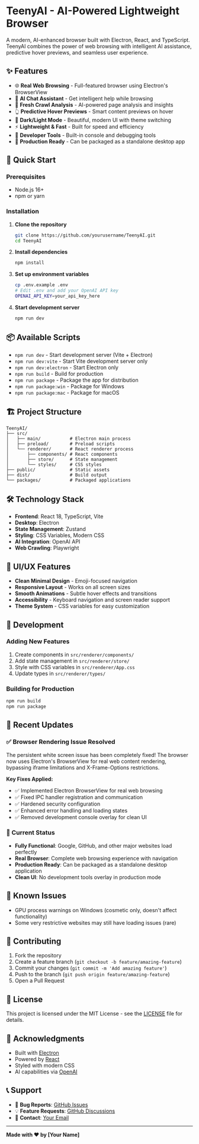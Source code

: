 # TeenyAI - AI-Powered Lightweight Browser

A modern, AI-enhanced browser built with Electron, React, and TypeScript. TeenyAI combines the power of web browsing with intelligent AI assistance, predictive hover previews, and seamless user experience.

## ✨ Features

- 🌐 **Real Web Browsing** - Full-featured browser using Electron's BrowserView
- 🤖 **AI Chat Assistant** - Get intelligent help while browsing
- 🔄 **Fresh Crawl Analysis** - AI-powered page analysis and insights
- 👆 **Predictive Hover Previews** - Smart content previews on hover
- 🌙 **Dark/Light Mode** - Beautiful, modern UI with theme switching
- ⚡ **Lightweight & Fast** - Built for speed and efficiency
- 🔧 **Developer Tools** - Built-in console and debugging tools
- 🚀 **Production Ready** - Can be packaged as a standalone desktop app

## 🚀 Quick Start

### Prerequisites

- Node.js 16+ 
- npm or yarn

### Installation

1. **Clone the repository**
   ```bash
   git clone https://github.com/yourusername/TeenyAI.git
   cd TeenyAI
   ```

2. **Install dependencies**
   ```bash
   npm install
   ```

3. **Set up environment variables**
   ```bash
   cp .env.example .env
   # Edit .env and add your OpenAI API key
   OPENAI_API_KEY=your_api_key_here
   ```

4. **Start development server**
   ```bash
   npm run dev
   ```

## 📦 Available Scripts

- `npm run dev` - Start development server (Vite + Electron)
- `npm run dev:vite` - Start Vite development server only
- `npm run dev:electron` - Start Electron only
- `npm run build` - Build for production
- `npm run package` - Package the app for distribution
- `npm run package:win` - Package for Windows
- `npm run package:mac` - Package for macOS

## 🏗️ Project Structure

```
TeenyAI/
├── src/
│   ├── main/           # Electron main process
│   ├── preload/        # Preload scripts
│   └── renderer/       # React renderer process
│       ├── components/ # React components
│       ├── store/      # State management
│       └── styles/     # CSS styles
├── public/             # Static assets
├── dist/               # Build output
└── packages/           # Packaged applications
```

## 🛠️ Technology Stack

- **Frontend**: React 18, TypeScript, Vite
- **Desktop**: Electron
- **State Management**: Zustand
- **Styling**: CSS Variables, Modern CSS
- **AI Integration**: OpenAI API
- **Web Crawling**: Playwright

## 🎨 UI/UX Features

- **Clean Minimal Design** - Emoji-focused navigation
- **Responsive Layout** - Works on all screen sizes
- **Smooth Animations** - Subtle hover effects and transitions
- **Accessibility** - Keyboard navigation and screen reader support
- **Theme System** - CSS variables for easy customization

## 🔧 Development

### Adding New Features

1. Create components in `src/renderer/components/`
2. Add state management in `src/renderer/store/`
3. Style with CSS variables in `src/renderer/App.css`
4. Update types in `src/renderer/types/`

### Building for Production

```bash
npm run build
npm run package
```

## 🎉 Recent Updates

### ✅ Browser Rendering Issue Resolved
The persistent white screen issue has been completely fixed! The browser now uses Electron's BrowserView for real web content rendering, bypassing iframe limitations and X-Frame-Options restrictions.

**Key Fixes Applied:**
- ✅ Implemented Electron BrowserView for real web browsing
- ✅ Fixed IPC handler registration and communication
- ✅ Hardened security configuration
- ✅ Enhanced error handling and loading states
- ✅ Removed development console overlay for clean UI

### 🚀 Current Status
- **Fully Functional**: Google, GitHub, and other major websites load perfectly
- **Real Browser**: Complete web browsing experience with navigation
- **Production Ready**: Can be packaged as a standalone desktop application
- **Clean UI**: No development tools overlay in production mode

## 🐛 Known Issues

- GPU process warnings on Windows (cosmetic only, doesn't affect functionality)
- Some very restrictive websites may still have loading issues (rare)

## 🤝 Contributing

1. Fork the repository
2. Create a feature branch (`git checkout -b feature/amazing-feature`)
3. Commit your changes (`git commit -m 'Add amazing feature'`)
4. Push to the branch (`git push origin feature/amazing-feature`)
5. Open a Pull Request

## 📄 License

This project is licensed under the MIT License - see the [LICENSE](LICENSE) file for details.

## 🙏 Acknowledgments

- Built with [Electron](https://electronjs.org/)
- Powered by [React](https://reactjs.org/)
- Styled with modern CSS
- AI capabilities via [OpenAI](https://openai.com/)

## 📞 Support

- 🐛 **Bug Reports**: [GitHub Issues](https://github.com/yourusername/TeenyAI/issues)
- 💡 **Feature Requests**: [GitHub Discussions](https://github.com/yourusername/TeenyAI/discussions)
- 📧 **Contact**: [Your Email](mailto:your.email@example.com)

---

**Made with ❤️ by [Your Name]**